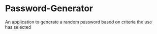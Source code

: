# Password-Generator
An application to generate a random password based on criteria the use has selected
